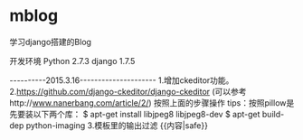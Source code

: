 # mblog
学习django搭建的Blog

开发环境
  Python 2.7.3
  django 1.7.5

----------2015.3.16---------------------
1.增加ckeditor功能。
2.https://github.com/django-ckeditor/django-ckeditor (可以参考http://www.nanerbang.com/article/2/) 按照上面的步骤操作
tips：按照pillow是先要装以下两个库：
$ apt-get install libjpeg8 libjpeg8-dev
$ apt-get build-dep python-imaging
3.模板里的输出过滤  {{内容|safe}}
